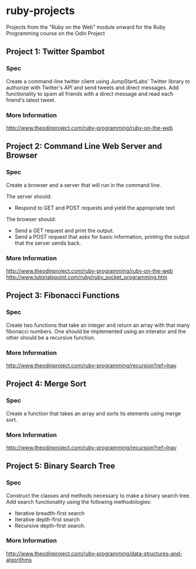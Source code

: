 # ruby-projects
Projects from the "Ruby on the Web" module onward for the Ruby Programming course on the Odin Project

## Project 1: Twitter Spambot
### Spec
Create a command-line twitter client using JumpStartLabs' Twitter library to authorize with Twitter's API and send tweets and direct messages. Add functionality to spam all friends with a direct message and read each friend's latest tweet.

### More Information
http://www.theodinproject.com/ruby-programming/ruby-on-the-web

## Project 2: Command Line Web Server and Browser
### Spec
Create a browser and a server that will run in the command line.

The server should:
* Respond to GET and POST requests and yield the appropriate text

The browser should:
* Send a GET request and print the output.
* Send a POST request that asks for basic information, printing the output that the server sends back.

### More Information
http://www.theodinproject.com/ruby-programming/ruby-on-the-web
http://www.tutorialspoint.com/ruby/ruby_socket_programming.htm

## Project 3: Fibonacci Functions
### Spec
Create two functions that take an integer and return an array with that many fibonacci numbers. One should be implemented using an interator and the other should be a recursive function.

### More Information
http://www.theodinproject.com/ruby-programming/recursion?ref=lnav

## Project 4: Merge Sort
### Spec
Create a function that takes an array and sorts its elements using merge sort.

### More Information
http://www.theodinproject.com/ruby-programming/recursion?ref=lnav

## Project 5: Binary Search Tree
### Spec
Construct the classes and methods necessary to make a binary search tree. Add search functionality using the following methodologies:
* Iterative breadth-first search
* Iterative depth-first search
* Recursive depth-first search.

### More Information
http://www.theodinproject.com/ruby-programming/data-structures-and-algorithms
